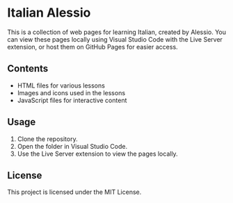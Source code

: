 
# Italian Alessio

This is a collection of web pages for learning Italian, created by Alessio. You can view these pages locally using Visual Studio Code with the Live Server extension, or host them on GitHub Pages for easier access.

## Contents
- HTML files for various lessons
- Images and icons used in the lessons
- JavaScript files for interactive content

## Usage
1. Clone the repository.
2. Open the folder in Visual Studio Code.
3. Use the Live Server extension to view the pages locally.

## License
This project is licensed under the MIT License.
